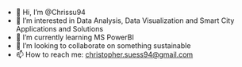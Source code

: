- 👋 Hi, I’m @Chrissu94
- 👀 I’m interested in Data Analysis, Data Visualization and Smart City Applications and Solutions
- 🌱 I’m currently learning MS PowerBI 
- 💞️ I’m looking to collaborate on something sustainable 
- 📫 How to reach me: christopher.suess94@gmail.com

<!---
Chrissu94/Chrissu94 is a ✨ special ✨ repository because its `README.md` (this file) appears on your GitHub profile.
You can click the Preview link to take a look at your changes.
--->
